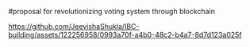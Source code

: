 
#proposal for revolutionizing voting system through blockchain

https://github.com/JeevishaShukla/IBC-building/assets/122256958/0993a70f-a4b0-48c2-b4a7-8d7d123a025f

